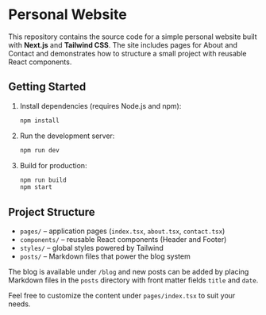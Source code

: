 # Personal Website

This repository contains the source code for a simple personal website built with **Next.js** and **Tailwind CSS**. The site includes pages for About and Contact and demonstrates how to structure a small project with reusable React components.

## Getting Started

1. Install dependencies (requires Node.js and npm):
   ```bash
   npm install
   ```
2. Run the development server:
   ```bash
   npm run dev
   ```
3. Build for production:
   ```bash
   npm run build
   npm start
   ```

## Project Structure

- `pages/` – application pages (`index.tsx`, `about.tsx`, `contact.tsx`)
- `components/` – reusable React components (Header and Footer)
- `styles/` – global styles powered by Tailwind
- `posts/` – Markdown files that power the blog system

The blog is available under `/blog` and new posts can be added by placing
Markdown files in the `posts` directory with front matter fields `title` and
`date`.

Feel free to customize the content under `pages/index.tsx` to suit your needs.
